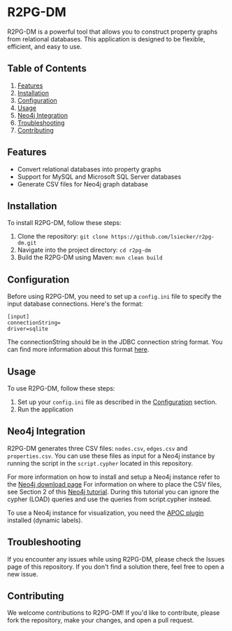 # R2PG-DM

R2PG-DM is a powerful tool that allows you to construct property graphs from relational databases. This application is designed to be flexible, efficient, and easy to use.

## Table of Contents

1. [Features](#features)
2. [Installation](#installation)
3. [Configuration](#configuration)
4. [Usage](#usage)
5. [Neo4j Integration](#neo4j-integration)
6. [Troubleshooting](#troubleshooting)
7. [Contributing](#contributing)

## Features

- Convert relational databases into property graphs
- Support for MySQL and Microsoft SQL Server databases
- Generate CSV files for Neo4j graph database

## Installation

To install R2PG-DM, follow these steps:

1. Clone the repository: `git clone https://github.com/lsiecker/r2pg-dm.git`
2. Navigate into the project directory: `cd r2pg-dm`
3. Build the R2PG-DM using Maven: `mvn clean build`

## Configuration

Before using R2PG-DM, you need to set up a `config.ini` file to specify the input database connections. Here's the format:

```
[input]
connectionString=
driver=sqlite
```

The connectionString should be in the JDBC connection string format. You can find more information about this format [here]( https://vladmihalcea.com/jdbc-driver-connection-url-strings/).

## Usage
To use R2PG-DM, follow these steps:

1. Set up your `config.ini` file as described in the [Configuration](#configuration) section.
2. Run the application

## Neo4j Integration

R2PG-DM generates three CSV files: `nodes.csv`, `edges.csv` and `properties.csv`. You can use these files as input for a Neo4j instance by running the script in the `script.cypher` located in this repository. 

For more information on how to install and setup a Neo4j instance refer to the [Neo4j download page](https://neo4j.com/download/)
For information on where to place the CSV files, see Section 2 of this [Neo4j tutorial](https://neo4j.com/developer/desktop-csv-import/). During this tutorial you can ignore the cypher (LOAD) queries and use the queries from script.cypher instead.

To use a Neo4j instance for visualization, you need the [APOC plugin](https://neo4j-contrib.github.io/neo4j-apoc-procedures/) installed (dynamic labels).

## Troubleshooting
If you encounter any issues while using R2PG-DM, please check the Issues page of this repository. If you don't find a solution there, feel free to open a new issue.

## Contributing
We welcome contributions to R2PG-DM! If you'd like to contribute, please fork the repository, make your changes, and open a pull request.